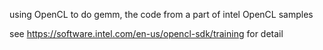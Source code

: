 using OpenCL to do gemm, the code from a part of intel OpenCL samples

see https://software.intel.com/en-us/opencl-sdk/training for detail
